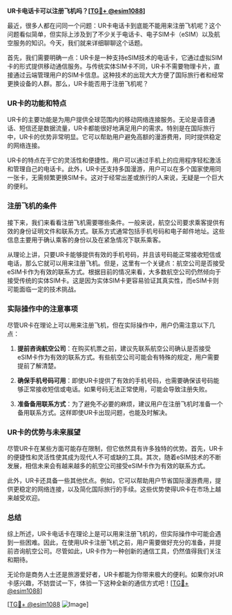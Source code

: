**UR卡电话卡可以注册飞机吗？[[TG💪+ @esim1088](https://t.me/s/esim1088)]**

最近，很多人都在问同一个问题：UR卡电话卡到底能不能用来注册飞机呢？这个问题看似简单，但实际上涉及到了不少关于电话卡、电子SIM卡（eSIM）以及航空服务的知识。今天，我们就来详细聊聊这个话题。

首先，我们需要明确一点：UR卡是一种支持eSIM技术的电话卡，它通过虚拟SIM卡的形式提供移动通信服务。与传统实体SIM卡不同，UR卡不需要物理卡片，直接通过云端管理用户的SIM卡信息。这种技术的出现大大方便了国际旅行者和经常更换设备的人群。那么，UR卡能否用于注册飞机呢？

### UR卡的功能和特点

UR卡的主要功能是为用户提供全球范围内的移动网络连接服务。无论是语音通话、短信还是数据流量，UR卡都能很好地满足用户的需求。特别是在国际旅行中，UR卡的优势非常明显。它可以帮助用户避免高额的漫游费用，同时提供稳定的网络连接。

UR卡的特点在于它的灵活性和便捷性。用户可以通过手机上的应用程序轻松激活和管理自己的电话卡。此外，UR卡还支持多国漫游，用户可以在多个国家使用同一张卡，无需频繁更换SIM卡。这对于经常出差或旅行的人来说，无疑是一个巨大的便利。

### 注册飞机的条件

接下来，我们来看看注册飞机需要哪些条件。一般来说，航空公司要求乘客提供有效的身份证明文件和联系方式。联系方式通常包括手机号码和电子邮件地址。这些信息主要用于确认乘客的身份以及在紧急情况下联系乘客。

从理论上讲，只要UR卡能够提供有效的手机号码，并且该号码能正常接收短信或电话，那么它就可以用来注册飞机。但是，这里有一个关键点：航空公司是否接受eSIM卡作为有效的联系方式。根据目前的情况来看，大多数航空公司仍然倾向于接受传统的实体SIM卡。这是因为实体SIM卡更容易验证其真实性，而eSIM卡则可能面临一定的技术挑战。

### 实际操作中的注意事项

尽管UR卡在理论上可以用来注册飞机，但在实际操作中，用户仍需注意以下几点：

1. **提前咨询航空公司**：在购买机票之前，建议先联系航空公司确认是否接受eSIM卡作为有效的联系方式。有些航空公司可能会有特殊的规定，用户需要提前了解清楚。

2. **确保手机号码可用**：即使UR卡提供了有效的手机号码，也需要确保该号码能够正常接收短信或电话。如果号码无法正常使用，可能会导致注册失败。

3. **准备备用联系方式**：为了避免不必要的麻烦，建议用户在注册飞机时准备一个备用联系方式。这样即使UR卡出现问题，也能及时解决。

### UR卡的优势与未来展望

尽管UR卡在某些方面可能存在限制，但它依然具有许多独特的优势。首先，UR卡的便捷性和灵活性使其成为现代人不可或缺的工具。其次，随着eSIM技术的不断发展，相信未来会有越来越多的航空公司接受eSIM卡作为有效的联系方式。

此外，UR卡还具备一些其他优点。例如，它可以帮助用户节省国际漫游费用，提供更稳定的网络连接，以及简化国际旅行的手续。这些优势使得UR卡在市场上越来越受欢迎。

### 总结

综上所述，UR卡电话卡在理论上是可以用来注册飞机的，但实际操作中可能会遇到一些困难。因此，在使用UR卡注册飞机之前，用户需要做好充分的准备，并提前咨询航空公司。尽管如此，UR卡作为一种创新的通信工具，仍然值得我们关注和期待。

无论你是商务人士还是旅游爱好者，UR卡都能为你带来极大的便利。如果你对UR卡感兴趣，不妨尝试一下，体验一下这种全新的通信方式吧！[[TG💪+ @esim1088](https://t.me/s/esim1088)]

[[TG💪+ @esim1088](https://t.me/s/esim1088) ![Image](https://i.postimg.cc/4NQfJmqS/Snipaste-2025-05-13-00-14-12.png)]